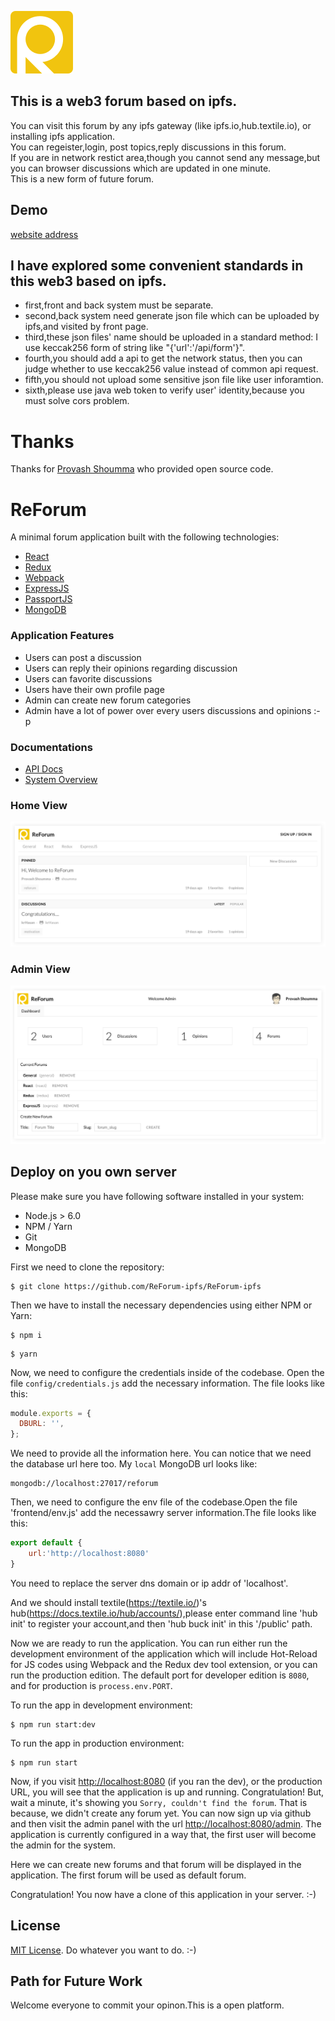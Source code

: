 

![logo](./docs/design_assets/logo.png)


## This is a web3 forum based on ipfs.
You can visit this forum by any ipfs gateway (like ipfs.io,hub.textile.io), or installing ipfs application.  
You can regeister,login, post topics,reply discussions in this forum.   
If you are in network restict area,though you cannot send any message,but you can browser discussions which are updated in one minute.  
This is a new form of future forum.  

## Demo
 [website address](https://hub.textile.io/ipns/bafzbeib2jvsythibag52rncf56qflqye6iekponbt3u7txcbv2oz45sy5e/index.html)
## I have explored some convenient standards in this web3 based on ipfs.
* first,front and back system must be separate.  
* second,back system need generate json file which can be uploaded by ipfs,and visited by front page.  
* third,these json files' name should be uploaded in a standard method: I use keccak256 form of string like "{'url':'/api/form'}".  
* fourth,you should add a api to get the network status, then you can judge whether to use keccak256 value instead of common api request.  
* fifth,you should not upload some sensitive json file like user inforamtion.  
* sixth,please use java web token to verify user' identity,because you must solve cors problem.  
  

# Thanks
Thanks for [Provash Shoumma](https://twitter.com/proshoumma) who provided open source code.

# ReForum
A minimal forum application built with the following technologies:
* [React](https://facebook.github.io/react/)
* [Redux](http://redux.js.org/)
* [Webpack](https://webpack.js.org/)
* [ExpressJS](https://expressjs.com/)
* [PassportJS](http://passportjs.org/)
* [MongoDB](https://www.mongodb.com/)

### Application Features
* Users can post a discussion
* Users can reply their opinions regarding discussion
* Users can favorite discussions
* Users have their own profile page
* Admin can create new forum categories
* Admin have a lot of power over every users discussions and opinions :-p

### Documentations
* [API Docs](https://github.com/shoumma/ReForum/blob/master/docs/api.md)
* [System Overview](https://github.com/shoumma/ReForum/blob/master/docs/system_overview.md)

### Home View
![home view](./docs/design_assets/home_view.jpg)

### Admin View
![admin view](./docs/design_assets/admin_view.jpg)

## Deploy on you own server

Please make sure you have following software installed in your system:
* Node.js > 6.0
* NPM / Yarn
* Git
* MongoDB

First we need to clone the repository:
```
$ git clone https://github.com/ReForum-ipfs/ReForum-ipfs
```

Then we have to install the necessary dependencies using either NPM or Yarn:
```
$ npm i
```
```
$ yarn
```

Now, we need to configure the credentials inside of the codebase. Open the file `config/credentials.js` add the necessary information. The file looks like this:
```js
module.exports = {
  DBURL: '',
};
```
We need to provide all the information here. You can notice that we need the database url here too. My `local` MongoDB url looks like:
```
mongodb://localhost:27017/reforum
```
Then, we need to configure the env file of the codebase.Open the file 'frontend/env.js' add the necessawry server information.The file looks like this:
```js
export default {
    url:'http://localhost:8080'    
}
```
You need to replace the server dns domain or ip addr of 'localhost'.

And we should install textile(https://textile.io/)'s hub(https://docs.textile.io/hub/accounts/),please enter command line 'hub init' to register your account,and then 'hub buck init' in this '/public' path.

Now we are ready to run the application. You can run either run the development environment of the application which will include Hot-Reload for JS codes using Webpack and the Redux dev tool extension, or you can run the production edition. The default port for developer edition is `8080`, and for production is `process.env.PORT`.

To run the app in development environment:
```
$ npm run start:dev
```

To run the app in production environment:
```
$ npm run start
```

Now, if you visit [http://localhost:8080](http://localhost:8080) (if you ran the dev), or the production URL, you will see that the application is up and running. Congratulation! But, wait a minute, it's showing you `Sorry, couldn't find the forum`. That is because, we didn't create any forum yet. You can now sign up via github and then visit the admin panel with the url [http://localhost:8080/admin](http://localhost:8080/admin). The application is currently configured in a way that, the first user will become the admin for the system.

Here we can create new forums and that forum will be displayed in the application. The first forum will be used as default forum.

Congratulation! You now have a clone of this application in your server. :-)


## License
[MIT License](https://github.com/shoumma/Mister-Poster/blob/master/LICENSE). Do whatever you want to do. :-)


## Path for Future Work
Welcome everyone to commit your opinon.This is a open platform.
